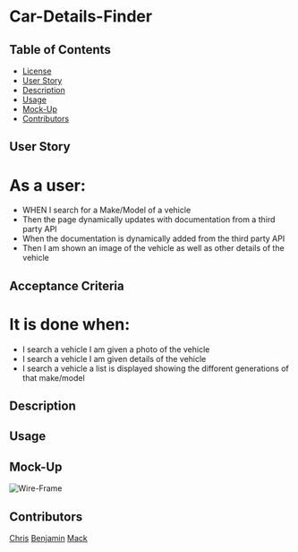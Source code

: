 # Car-Details-Finder

## Table of Contents
+ [License](#license)
+ [User Story](#userstory)
+ [Description](#description)
+ [Usage](#usage)
+ [Mock-Up](#mockup)
+ [Contributors](#contributors)

## User Story

# As a user:

<ul>
<li>WHEN I search for a Make/Model of a vehicle</li>
<li>Then the page dynamically updates with documentation from a third party API</li>
<li>When the documentation is dynamically added from the third party API</li>
<li>Then I am shown an image of the vehicle as well as other details of the vehicle</li>
</ul>

## Acceptance Criteria

# It is done when:

<ul>
<li>I search a vehicle I am given a photo of the vehicle</li>
<li>I search a vehicle I am given details of the vehicle</li>
<li>I search a vehicle a list is displayed showing the difforent generations of that make/model</li>
</ul>

## Description



## Usage



## Mock-Up

![Wire-Frame](https://github.com/chriscodinghub/Car-Details-Finder/assets/144561170/74f5c74f-602c-4cb9-b1dc-76767f1cde4d)

## Contributors
[Chris](https://github.com/chriscodinghub)
[Benjamin](https://github.com/bjpippenger)
[Mack](https://github.com/techmack92)

